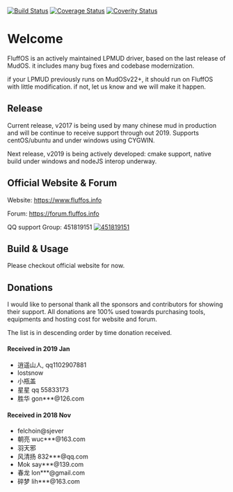 [![Build Status](https://travis-ci.org/fluffos/fluffos.svg)](https://travis-ci.org/fluffos/fluffos)
[![Coverage Status](https://coveralls.io/repos/github/fluffos/fluffos/badge.svg?branch=master)](https://coveralls.io/github/fluffos/fluffos?branch=master)
[![Coverity Status](https://scan.coverity.com/projects/483/badge.svg)](https://scan.coverity.com/projects/483)

Welcome
=======
FluffOS is an actively maintained LPMUD driver, based on the last release of MudOS.
it includes many bug fixes and codebase modernization.

if your LPMUD previously runs on MudOSv22+, it should run on FluffOS with little modification. 
if not, let us know and we will make it happen.

Release
-------
Current release, v2017 is being used by many chinese mud in production and will be continue to
receive support through out 2019. Supports centOS/ubuntu and under windows using CYGWIN.

Next release, v2019 is being actively developed: cmake support, native build under windows and 
nodeJS interop underway. 

Official Website & Forum
----------------
Website: <https://www.fluffos.info>

Forum: <https://forum.fluffos.info>

QQ support Group: 451819151 [![451819151](https://pub.idqqimg.com/wpa/images/group.png)](https://shang.qq.com/wpa/qunwpa?idkey=3fd552adb8ace1a8e3ae3a712e5d314c7caf49af8b87449473c595b7e1f1ddf9)

Build & Usage
-------------
Please checkout official website for now.

Donations
---------
I would like to personal thank all the sponsors and contributors for showing their support.
All donations are 100% used towards purchasing tools, equipments and hosting cost for website and forum.

The list is in descending order by time donation received.

#### Received in 2019 Jan

- 逍遥山人, qq1102907881
- lostsnow
- 小瓶盖
- 星星 qq 55833173
- 胜华 gon***@126.com

#### Received in 2018 Nov

- felchoin@sjever
- 朝亮 wuc***@163.com
- 羽天邪
- 风清扬 832***@qq.com
- Mok say***@139.com
- 春龙 lon***@gmail.com
- 碎梦 lih***@163.com
